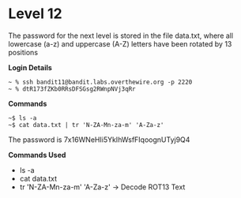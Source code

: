 # Level 12

The password for the next level is stored in the file data.txt, where all lowercase (a-z) and uppercase (A-Z) letters have been rotated by 13 positions

**Login Details**
```
~ % ssh bandit11@bandit.labs.overthewire.org -p 2220
~ % dtR173fZKb0RRsDFSGsg2RWnpNVj3qRr
```

**Commands**
```
~$ ls -a
~$ cat data.txt | tr 'N-ZA-Mn-za-m' 'A-Za-z'

```
The password is 7x16WNeHIi5YkIhWsfFIqoognUTyj9Q4

**Commands Used**
- ls -a
- cat data.txt
- tr 'N-ZA-Mn-za-m' 'A-Za-z' -> Decode ROT13 Text
